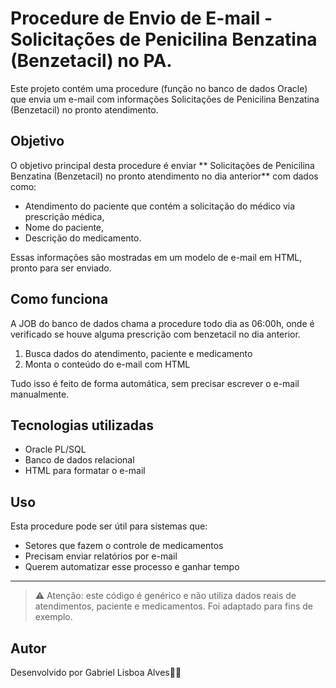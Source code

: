 # Procedure de Envio de E-mail - Solicitações de Penicilina Benzatina (Benzetacil) no PA.
Este projeto contém uma procedure (função no banco de dados Oracle) que envia um e-mail com informações Solicitações de Penicilina Benzatina (Benzetacil) no pronto atendimento.

## Objetivo

O objetivo principal desta procedure é enviar ** Solicitações de Penicilina Benzatina (Benzetacil) no pronto atendimento no dia anterior** com dados como:

- Atendimento do paciente que contém a solicitação do médico via prescrição médica,
- Nome do paciente,
- Descrição do medicamento.

Essas informações são mostradas em um modelo de e-mail em HTML, pronto para ser enviado.

## Como funciona

A JOB do banco de dados chama a procedure todo dia as 06:00h, onde é verificado se houve alguma prescrição com benzetacil no dia anterior.

1. Busca dados do atendimento, paciente e medicamento
2. Monta o conteúdo do e-mail com HTML

Tudo isso é feito de forma automática, sem precisar escrever o e-mail manualmente.

## Tecnologias utilizadas

- Oracle PL/SQL
- Banco de dados relacional
- HTML para formatar o e-mail

## Uso

Esta procedure pode ser útil para sistemas que:

- Setores que fazem o controle de medicamentos
- Precisam enviar relatórios por e-mail
- Querem automatizar esse processo e ganhar tempo

---

> ⚠️ Atenção: este código é genérico e não utiliza dados reais de atendimentos, paciente e medicamentos. Foi adaptado para fins de exemplo.

## Autor

Desenvolvido por Gabriel Lisboa Alves👨‍💻
